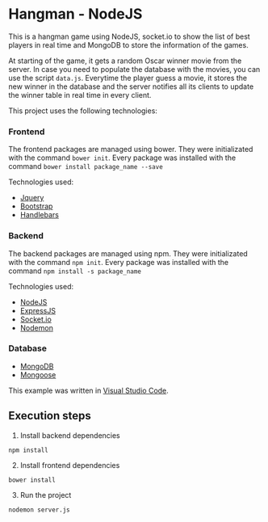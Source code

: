 # Hangman - NodeJS

This is a hangman game using NodeJS, socket.io to show the list of best players in real time and MongoDB to store the information of the games.

At starting of the game, it gets a random Oscar winner movie from the server. In case you need to populate the database with the movies, you can use the script `data.js`. Everytime the player guess a movie, it stores the new winner in the database and the server notifies all its clients to update the winner table in real time in every client.

This project uses the following technologies:

### Frontend

The frontend packages are managed using bower. They were initializated with the command `bower init`. Every package was installed with the command `bower install package_name --save`

Technologies used:

- [Jquery](https://jquery.com/)
- [Bootstrap](https://getbootstrap.com/)
- [Handlebars](https://handlebarsjs.com/)

### Backend

The backend packages are managed using npm. They were initializated with the command `npm init`. Every package was installed with the command `npm install -s package_name`

Technologies used:

- [NodeJS](https://nodejs.org)
- [ExpressJS](https://expressjs.com/)
- [Socket.io](https://socket.io/)
- [Nodemon](https://nodemon.io/)

### Database
- [MongoDB](https://www.mongodb.com/)
- [Mongoose](https://mongoosejs.com/)

This example was written in [Visual Studio Code](https://code.visualstudio.com/).

## Execution steps

1. Install backend dependencies
```
npm install
```
2. Install frontend dependencies
```
bower install
```
3. Run the project
```
nodemon server.js
```